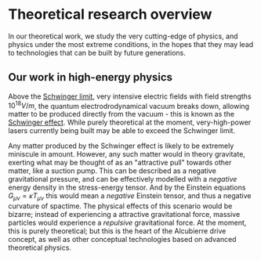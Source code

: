 # Theoretical research overview

In our theoretical work, we study the very cutting-edge of physics, and physics under the most extreme conditions, in the hopes that they may lead to technologies that can be built by future generations.

## Our work in high-energy physics

Above the [Schwinger limit](https://en.wikipedia.org/wiki/Schwinger_limit), very intensive electric fields with field strengths $\unit{10^{18} V/m}$, the quantum electrodrodynamical vacuum breaks down, allowing matter to be produced directly from the vacuum - this is known as the [Schwinger effect](https://en.wikipedia.org/wiki/Schwinger_effect). While purely theoretical at the moment, very-high-power lasers currently being built may be able to exceed the Schwinger limit.

Any matter produced by the Schwinger effect is likely to be extremely miniscule in amount. However, any such matter would in theory gravitate, exerting what may be thought of as an "attractive pull" towards other matter, like a suction pump. This can be described as a negative gravitational pressure, and can be effectively modelled with a _negative_ energy density in the stress-energy tensor. And by the Einstein equations $G_{\mu \nu} = \kappa T_{\mu \nu}$ this would mean a _negative_ Einstein tensor, and thus a negative curvature of spactime. The physical effects of this scenario would be bizarre; instead of experiencing a attractive gravitational force, massive particles would experience a _repulsive_ gravitational force. At the moment, this is purely theoretical; but this is the heart of the Alcubierre drive concept, as well as other conceptual technologies based on advanced theoretical physics.
